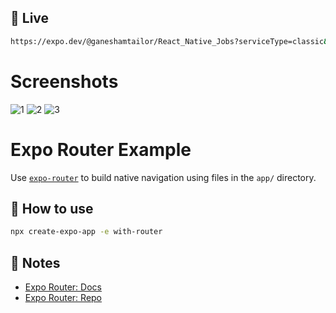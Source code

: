 ## 🚀 Live

```sh
https://expo.dev/@ganeshamtailor/React_Native_Jobs?serviceType=classic&distribution=expo-go
```

# Screenshots
![1](https://github.com/ganeshamtailor/Jobseekr/assets/53623311/994695da-adfa-49de-b71a-048bc63cf719)
![2](https://github.com/ganeshamtailor/Jobseekr/assets/53623311/57420da0-5e71-4b96-8dd0-bfa76609fa91)
![3](https://github.com/ganeshamtailor/Jobseekr/assets/53623311/f7e8cb8a-06c0-46da-a338-056f38a49241)


# Expo Router Example

Use [`expo-router`](https://expo.github.io/router) to build native navigation using files in the `app/` directory.

## 🚀 How to use

```sh
npx create-expo-app -e with-router
```

## 📝 Notes

- [Expo Router: Docs](https://expo.github.io/router)
- [Expo Router: Repo](https://github.com/expo/router)
